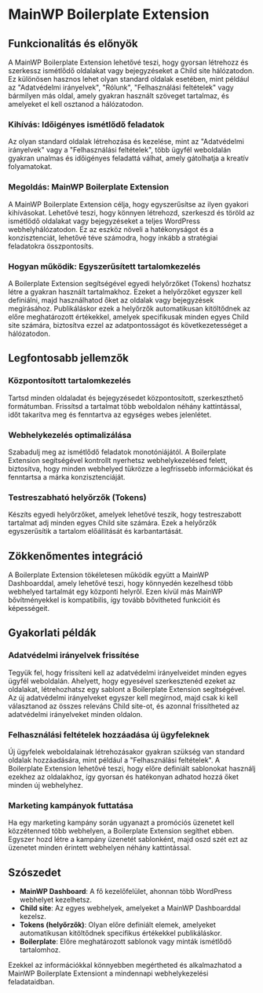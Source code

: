 # MainWP Boilerplate Extension

## Funkcionalitás és előnyök

A MainWP Boilerplate Extension lehetővé teszi, hogy gyorsan létrehozz és szerkessz ismétlődő oldalakat vagy bejegyzéseket a Child site hálózatodon. Ez különösen hasznos lehet olyan standard oldalak esetében, mint például az "Adatvédelmi irányelvek", "Rólunk", "Felhasználási feltételek" vagy bármilyen más oldal, amely gyakran használt szöveget tartalmaz, és amelyeket el kell osztanod a hálózatodon.

### Kihívás: Időigényes ismétlődő feladatok

Az olyan standard oldalak létrehozása és kezelése, mint az "Adatvédelmi irányelvek" vagy a "Felhasználási feltételek", több ügyfél weboldalán gyakran unalmas és időigényes feladattá válhat, amely gátolhatja a kreatív folyamatokat.

### Megoldás: MainWP Boilerplate Extension

A MainWP Boilerplate Extension célja, hogy egyszerűsítse az ilyen gyakori kihívásokat. Lehetővé teszi, hogy könnyen létrehozd, szerkeszd és töröld az ismétlődő oldalakat vagy bejegyzéseket a teljes WordPress webhelyhálózatodon. Ez az eszköz növeli a hatékonyságot és a konzisztenciát, lehetővé téve számodra, hogy inkább a stratégiai feladatokra összpontosíts.

### Hogyan működik: Egyszerűsített tartalomkezelés

A Boilerplate Extension segítségével egyedi helyőrzőket (Tokens) hozhatsz létre a gyakran használt tartalmakhoz. Ezeket a helyőrzőket egyszer kell definiálni, majd használhatod őket az oldalak vagy bejegyzések megírásához. Publikáláskor ezek a helyőrzők automatikusan kitöltődnek az előre meghatározott értékekkel, amelyek specifikusak minden egyes Child site számára, biztosítva ezzel az adatpontosságot és következetességet a hálózatodon.

## Legfontosabb jellemzők

### Központosított tartalomkezelés

Tartsd minden oldaladat és bejegyzésedet központosított, szerkeszthető formátumban. Frissítsd a tartalmat több weboldalon néhány kattintással, időt takarítva meg és fenntartva az egységes webes jelenlétet.

### Webhelykezelés optimalizálása

Szabadulj meg az ismétlődő feladatok monotóniájától. A Boilerplate Extension segítségével kontrollt nyerhetsz webhelykezelésed felett, biztosítva, hogy minden webhelyed tükrözze a legfrissebb információkat és fenntartsa a márka konzisztenciáját.

### Testreszabható helyőrzők (Tokens)

Készíts egyedi helyőrzőket, amelyek lehetővé teszik, hogy testreszabott tartalmat adj minden egyes Child site számára. Ezek a helyőrzők egyszerűsítik a tartalom előállítását és karbantartását.

## Zökkenőmentes integráció

A Boilerplate Extension tökéletesen működik együtt a MainWP Dashboarddal, amely lehetővé teszi, hogy könnyedén kezelhesd több webhelyed tartalmát egy központi helyről. Ezen kívül más MainWP bővítményekkel is kompatibilis, így tovább bővítheted funkcióit és képességeit.

## Gyakorlati példák

### Adatvédelmi irányelvek frissítése

Tegyük fel, hogy frissíteni kell az adatvédelmi irányelveidet minden egyes ügyfél weboldalán. Ahelyett, hogy egyesével szerkesztenéd ezeket az oldalakat, létrehozhatsz egy sablont a Boilerplate Extension segítségével. Az új adatvédelmi irányelveket egyszer kell megírnod, majd csak ki kell választanod az összes releváns Child site-ot, és azonnal frissítheted az adatvédelmi irányelveket minden oldalon.

### Felhasználási feltételek hozzáadása új ügyfeleknek

Új ügyfelek weboldalainak létrehozásakor gyakran szükség van standard oldalak hozzáadására, mint például a "Felhasználási feltételek". A Boilerplate Extension lehetővé teszi, hogy előre definiált sablonokat használj ezekhez az oldalakhoz, így gyorsan és hatékonyan adhatod hozzá őket minden új webhelyhez.

### Marketing kampányok futtatása

Ha egy marketing kampány során ugyanazt a promóciós üzenetet kell közzétenned több webhelyen, a Boilerplate Extension segíthet ebben. Egyszer hozd létre a kampány üzenetét sablonként, majd oszd szét ezt az üzenetet minden érintett webhelyen néhány kattintással.

## Szószedet

- **MainWP Dashboard**: A fő kezelőfelület, ahonnan több WordPress webhelyet kezelhetsz.
- **Child site**: Az egyes webhelyek, amelyeket a MainWP Dashboarddal kezelsz.
- **Tokens (helyőrzők)**: Olyan előre definiált elemek, amelyeket automatikusan kitöltődnek specifikus értékekkel publikáláskor.
- **Boilerplate**: Előre meghatározott sablonok vagy minták ismétlődő tartalomhoz.

Ezekkel az információkkal könnyebben megértheted és alkalmazhatod a MainWP Boilerplate Extensiont a mindennapi webhelykezelési feladataidban.